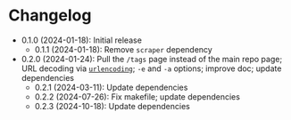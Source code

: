 # Changelog

* 0.1.0 (2024-01-18): Initial release
    * 0.1.1 (2024-01-18): Remove `scraper` dependency
* 0.2.0 (2024-01-24): Pull the `/tags` page instead of the main repo page; URL decoding via
  [`urlencoding`]; `-e` and `-a` options; improve doc; update dependencies
    * 0.2.1 (2024-03-11): Update dependencies
    * 0.2.2 (2024-07-26): Fix makefile; update dependencies
    * 0.2.3 (2024-10-18): Update dependencies

[`urlencoding`]: https://crates.io/crates/urlencoding

